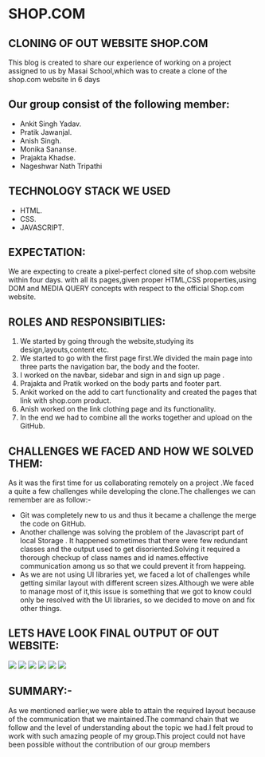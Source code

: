 # SHOP.COM



## CLONING OF OUT WEBSITE SHOP.COM

This blog is created to share our experience of working on a project assigned to us by Masai School,which was to create a clone of the shop.com website in 6 days

## Our group consist of the following member:

- Ankit Singh Yadav.
- Pratik Jawanjal.
- Anish Singh.
- Monika Sananse.
- Prajakta Khadse.
- Nageshwar Nath Tripathi

## TECHNOLOGY STACK WE USED

* HTML.
* CSS.
* JAVASCRIPT.

## EXPECTATION:

We are expecting to create a pixel-perfect cloned site of shop.com website within four days. with all its pages,given proper HTML,CSS properties,using DOM and MEDIA QUERY concepts with respect to the official Shop.com website.

## ROLES AND RESPONSIBITLIES:

1. We started by going through the website,studying its design,layouts,content etc.
2. We started to go with the first page first.We divided the main page into three parts the navigation bar, the body and the footer.
3. I worked on the navbar, sidebar and sign in and sign up page .
4. Prajakta and Pratik worked on the body parts and footer part.
5. Ankit worked on the add to cart functionality and created the pages that link with shop.com product.
6. Anish worked on the link clothing page and its functionality.
7. In the end we had to combine all the works together and upload on the GitHub.


## CHALLENGES WE FACED AND HOW WE SOLVED THEM:

As it was the first time for us collaborating remotely on a project .We faced a quite a few challenges while developing the clone.The challenges we can remember are as follow:-
- Git was completely new to us and thus it became a challenge the merge the code on GitHub.
- Another challenge was solving the problem of the Javascript part of local Storage . It happened sometimes that there were few redundant classes and the output used to get disoriented.Solving it required a thorough checkup of class names and id names.effective communication among us so that we could prevent it from happeing.
- As we are not using UI libraries yet, we faced a lot of challenges while getting similar layout with different screen sizes.Although we were able to manage most of it,this issue is something that we got to know could only be resolved with the UI libraries, so we decided to move on and fix other things.

## LETS HAVE LOOK FINAL OUTPUT OF OUT WEBSITE:

<img src="https://miro.medium.com/max/875/1*G5RRCYI_OrsYVUFdDvx7UQ.png"/>
<img src="https://miro.medium.com/max/875/1*worE7OExB5n303C7pXblyg.png"/>
<img src="https://miro.medium.com/max/875/1*Q3R9N3TOE1cN8UvFXSJGqA.png"/>
<img src="https://miro.medium.com/max/875/1*yYN7QigYoK4TB2mv8xwAxA.png"/>
<img src="https://miro.medium.com/max/875/1*4Apj6pLuqASl9Q2nvmNLVQ.png"/>
<img src="https://miro.medium.com/max/875/1*TnWH_Sz7WrXvspqHGQSGHA.png"/>

## SUMMARY:-

As we mentioned earlier,we were able to attain the required layout because of the communication that we maintained.The command chain that we follow and the level of understanding about the topic we had.I felt proud to work with such amazing people of my group.This project could not have been possible without the contribution of our group members
